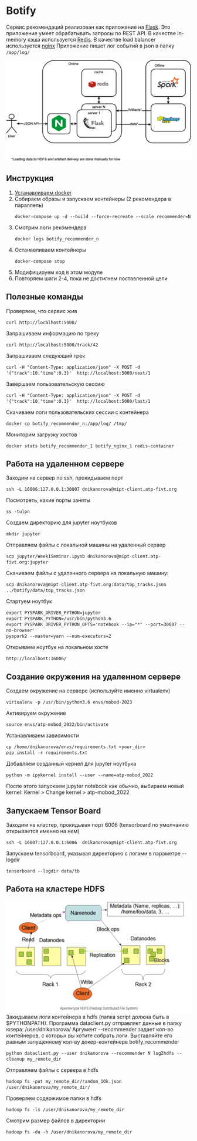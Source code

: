 # Botify

Сервис рекомендаций реализован как приложение на [Flask](https://flask-restful.readthedocs.io/en/latest/).
Это приложение умеет обрабатывать запросы по REST API.
В качестве in-memory кэша используется [Redis](https://redis.io/).
В качестве load balancer используется [nginx](https://www.nginx.com/)
Приложение пишет лог событий в json в папку `/app/log/`

![Архитектура сервиса botify](architecture.png)

## Инструкция

1. [Устанавливаем docker](https://www.docker.com/products/docker-desktop)
1. Собираем образы и запускаем контейнеры (2 рекомендера в параллель)
   ```
   docker-compose up -d --build --force-recreate --scale recommender=N
   ```   
1. Смотрим логи рекомендера
   ```
   docker logs botify_recommender_n
   ```
1. Останавливаем контейнеры
   ```
   docker-compose stop
   ```
1. Модифицируем код в этом модуле
1. Повторяем шаги 2-4, пока не достигнем поставленной цели 

## Полезные команды
Проверяем, что сервис жив
```
curl http://localhost:5000/
```
Запрашиваем информацию по треку
```
curl http://localhost:5000/track/42
```
Запрашиваем следующий трек
```
curl -H "Content-Type: application/json" -X POST -d '{"track":10,"time":0.3}'  http://localhost:5000/next/1
```
Завершаем пользовательскую сессию
```
curl -H "Content-Type: application/json" -X POST -d '{"track":10,"time":0.3}'  http://localhost:5000/last/1
```
Скачиваем логи пользовательских сессии с контейнера
```
docker cp botify_recommender_n:/app/log/ /tmp/
```
Мониторим загрузку хостов
```
docker stats botify_recommender_1 botify_nginx_1 redis-container
```
## Работа на удаленном сервере
Заходим на сервер по ssh, прокидываем порт
```
ssh -L 16006:127.0.0.1:30007 dnikanorova@mipt-client.atp-fivt.org
```
Посмотреть, какие порты заняты
```
ss -tulpn
```
Создаем директорию для jupyter ноутбуков
```
mkdir jupyter
```
Отправляем файлы с локальной машины на удаленный сервер
```
scp jupyter/Week1Seminar.ipynb dnikanorova@mipt-client.atp-fivt.org:jupyter
```
Скачиваем файлы с удаленного сервера на локальную машину:
```
scp dnikanorova@mipt-client.atp-fivt.org:data/top_tracks.json ../botify/data/top_tracks.json
```
Стартуем ноутбук
```
export PYSPARK_DRIVER_PYTHON=jupyter
export PYSPARK_PYTHON=/usr/bin/python3.6
export PYSPARK_DRIVER_PYTHON_OPTS='notebook --ip="*" --port=30007 --no-browser'
pyspark2 --master=yarn --num-executors=2
```
Открываем ноутбук на локальном хосте
```
http://localhost:16006/
```

## Создание окружения на удаленном сервере
Создаем окружение на сервере (используйте именно virtualenv)
```
virtualenv -p /usr/bin/python3.6 envs/mobod-2023
```
Активируем окружение
```
source envs/atp-mobod_2022/bin/activate
```
Устанавливаем зависимости
```
cp /home/dnikanorova/envs/requirements.txt <your_dir>
pip install -r requirements.txt
```
Добавляем созданный кернел для jupyter ноутбука 
```
python -m ipykernel install --user --name=atp-mobod_2022
```
После этого запускаем jupyter notebook как обычно, выбираем новый kernel:
Kernel > Change kernel > atp-mobod_2022

## Запускаем Tensor Board
Заходим на кластер, прокидывая порт 6006 (tensorboard по умолчанию открывается именно на нем)
```
ssh -L 16007:127.0.0.1:6006  dnikanorova@mipt-client.atp-fivt.org
```
Запускаем tensorboard, указывая директорию с логами в параметре --logdir
```
tensorboard --logdir data/tb
```
## Работа на кластере HDFS
![Архитектура сервиса botify](hdfs.png)
Закидываем логи контейнера в hdfs (папка script должна быть в $PYTHONPATH). 
Программа dataclient.py отправляет данные в папку юзера: /user/dnikanorova/
Аргумент --recommender задает кол-во контейнеров, с которых вы хотите собрать логи. 
Выставляйте его равным запущенному кол-ву докер-контейнерв botify_recommender
```
python dataclient.py --user dnikanorova --recommender N log2hdfs --cleanup my_remote_dir
```
Отправляем файлы с сервера в hdfs
```
hadoop fs -put my_remote_dir/random_10k.json /user/dnikanorova/my_remote_dir/
```
Проверяем содержимое папки в hdfs
```
hadoop fs -ls /user/dnikanorova/my_remote_dir
```
Смотрим размер файлов в директории
```
hadoop fs -du -h /user/dnikanorova/my_remote_dir
```
